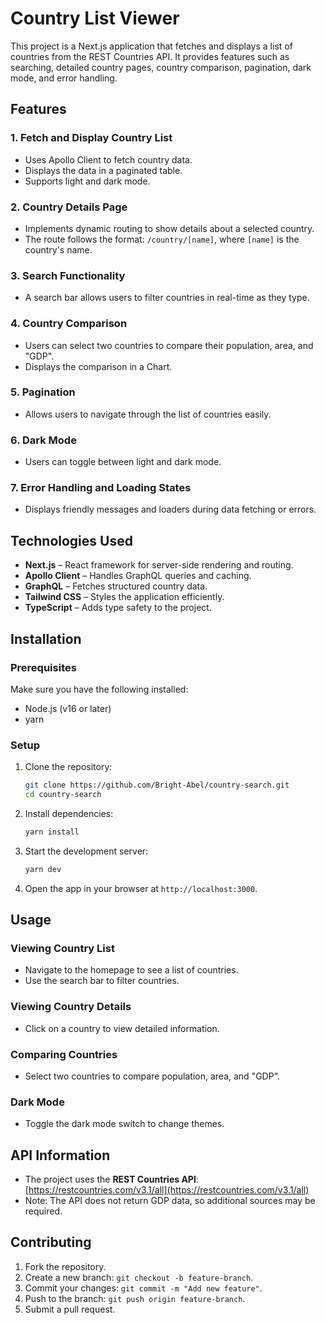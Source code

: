 # Country List Viewer

This project is a Next.js application that fetches and displays a list of countries from the REST Countries API. It provides features such as searching, detailed country pages, country comparison, pagination, dark mode, and error handling.

## Features

### 1. Fetch and Display Country List

- Uses Apollo Client to fetch country data.
- Displays the data in a paginated table.
- Supports light and dark mode.

### 2. Country Details Page

- Implements dynamic routing to show details about a selected country.
- The route follows the format: `/country/[name]`, where `[name]` is the country's name.

### 3. Search Functionality

- A search bar allows users to filter countries in real-time as they type.

### 4. Country Comparison

- Users can select two countries to compare their population, area, and "GDP".
- Displays the comparison in a Chart.

### 5. Pagination

- Allows users to navigate through the list of countries easily.

### 6. Dark Mode

- Users can toggle between light and dark mode.

### 7. Error Handling and Loading States

- Displays friendly messages and loaders during data fetching or errors.

## Technologies Used

- **Next.js** – React framework for server-side rendering and routing.
- **Apollo Client** – Handles GraphQL queries and caching.
- **GraphQL** – Fetches structured country data.
- **Tailwind CSS** – Styles the application efficiently.
- **TypeScript** – Adds type safety to the project.

## Installation

### Prerequisites

Make sure you have the following installed:

- Node.js (v16 or later)
- yarn

### Setup

1. Clone the repository:

   ```sh
   git clone https://github.com/Bright-Abel/country-search.git
   cd country-search
   ```

2. Install dependencies:

   ```sh
   yarn install
   ```

3. Start the development server:

   ```sh
   yarn dev
   ```

4. Open the app in your browser at `http://localhost:3000`.

## Usage

### Viewing Country List

- Navigate to the homepage to see a list of countries.
- Use the search bar to filter countries.

### Viewing Country Details

- Click on a country to view detailed information.

### Comparing Countries

- Select two countries to compare population, area, and "GDP".

### Dark Mode

- Toggle the dark mode switch to change themes.

## API Information

- The project uses the **REST Countries API**: [https://restcountries.com/v3.1/all](https://restcountries.com/v3.1/all)
- Note: The API does not return GDP data, so additional sources may be required.

## Contributing

1. Fork the repository.
2. Create a new branch: `git checkout -b feature-branch`.
3. Commit your changes: `git commit -m "Add new feature"`.
4. Push to the branch: `git push origin feature-branch`.
5. Submit a pull request.
